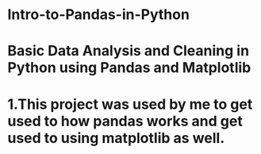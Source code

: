 # Intro-to-Pandas-in-Python
<h1> Basic Data Analysis and Cleaning in Python using Pandas and Matplotlib <h1>

1.This project was used by me to get used to how pandas works and get used to using matplotlib as well. 


